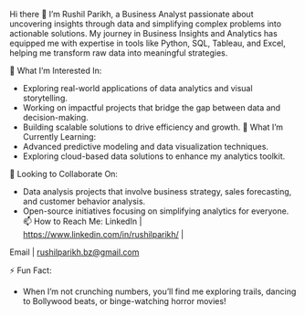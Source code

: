 Hi there 👋
I’m Rushil Parikh, a Business Analyst passionate about uncovering insights through data and simplifying complex problems into actionable solutions.
My journey in Business Insights and Analytics has equipped me with expertise in tools like Python, SQL, Tableau, and Excel, helping me transform raw data into meaningful strategies.

👀 What I’m Interested In:
- Exploring real-world applications of data analytics and visual storytelling.
- Working on impactful projects that bridge the gap between data and decision-making.
- Building scalable solutions to drive efficiency and growth.
🌱 What I’m Currently Learning:
- Advanced predictive modeling and data visualization techniques.
- Exploring cloud-based data solutions to enhance my analytics toolkit.

💼 Looking to Collaborate On:
- Data analysis projects that involve business strategy, sales forecasting, and customer behavior analysis.
- Open-source initiatives focusing on simplifying analytics for everyone.
📫 How to Reach Me:
LinkedIn | https://www.linkedin.com/in/rushilparikh/ | 

Email | rushilparikh.bz@gmail.com

⚡ Fun Fact:
- When I’m not crunching numbers, you’ll find me exploring trails, dancing to Bollywood beats, or binge-watching horror movies!
